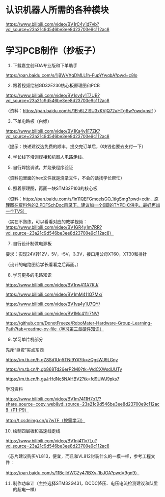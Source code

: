 # 认识机器人所需的各种模块

https://www.bilibili.com/video/BV1rC4y1d7vb?vd_source=23a21c9d546be3ee8d23700e9c112ac8

# 学习PCB制作（抄板子）

1. 下载嘉立创EDA专业版和下单助手

https://pan.baidu.com/s/1jBWVXqDMLL1h-FupYfwqbA?pwd=c8lo

2. 跟着视频绘制GD32E230核心板原理图和PCB

https://www.bilibili.com/video/BV1sv4y1T7UB?vd_source=23a21c9d546be3ee8d23700e9c112ac8

（资料：https://pan.baidu.com/s/1Eh6LZlSU3xKVjQ72uHTg6w?pwd=nsif ）

3. 下单电路板（白嫖）

https://www.bilibili.com/video/BV1Ka4y1F7ZK?vd_source=23a21c9d546be3ee8d23700e9c112ac8

（提示：快递建议选免费的顺丰，提交完订单后，0块钱也要去支付一下）

4. 学长线下培训焊接和机器人电路走线。

5. 自行焊接调试，并烧录程序验证

（资料包里面的hex文件就是烧录文件，不会的话找学长帮忙）

6. 照着原理图，再画一块STM32F103的核心板

（资料：https://pan.baidu.com/s/1n11QEFGmcelsGO_1tlgSmg?pwd=cdtr，原理图在资料包的2.PDFSchDoc目录下，建议加一个6脚的TYPE-C供电，最好再加一个TVS）

（实在不熟练，可以看看对应的教学视频：https://www.bilibili.com/video/BV1GR4y1m7RR?vd_source=23a21c9d546be3ee8d23700e9c112ac8）

7. 自行设计制做电源板

要求：实现24V转12V，5V，-5V，3.3V，接口用公母XT60，XT30和排针

（设计的电路图给学长看看之后再画。）

8. 学习更多的电路知识

https://www.bilibili.com/video/BV1rw411A7KJ/

https://www.bilibili.com/video/BV1mM411Q7Mx/

https://www.bilibili.com/video/BV1va4y1U7QY/

https://www.bilibili.com/video/BV1Mc411r7NV/

https://github.com/DonotFreeze/RoboMater-Hardware-Group-Learning-Path?tab=readme-ov-file（学习第三章硬件知识）

9. 学习单片机部分

先斥“巨资”买点东西

https://m.tb.cn/h.gZ8Sd1Uq5TNi9YA?tk=zQgsWJ9LGny

https://m.tb.cn/h.gb868Td26erP2M0?tk=WdCXWsdUUTy

https://m.tb.cn/h.gaJrHdNc5NAHBV2?tk=fd9UWJ9pks7

学习资料

https://www.bilibili.com/video/BV1m7411H7oT/?share_source=copy_web&vd_source=23a21c9d546be3ee8d23700e9c112ac8（P1-P9）

http://t.csdnimg.cn/g7wTF（按需学习）

10. 绘制四层板和高速线走线

https://www.bilibili.com/video/BV1nj411v7Lu?vd_source=23a21c9d546be3ee8d23700e9c112ac8

（芯片建议购买VL813，便宜，而且和VL812封装什么的一模一样，参考工程文件：

https://pan.baidu.com/s/11BclIdWCZy47IBXv-1bJOA?pwd=9gn9）

11. 制作功率计（主控选择STM32G431，DCDC降压、电压电流检测建议和队里的超电一样）
